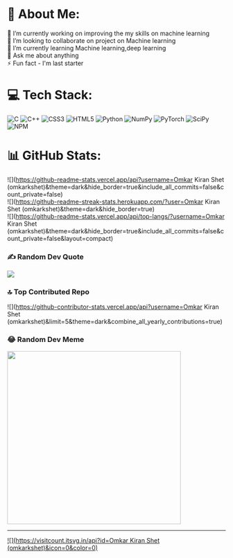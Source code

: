 # 💫 About Me:
🔭 I’m currently working on improving the my skills on machine learning<br>👯 I’m looking to collaborate on project on Machine learning<br>🌱 I’m currently learning Machine learning,deep learning<br>💬 Ask me about anything<br>⚡ Fun fact - I'm last starter 


# 💻 Tech Stack:
![C](https://img.shields.io/badge/c-%2300599C.svg?style=for-the-badge&logo=c&logoColor=white) ![C++](https://img.shields.io/badge/c++-%2300599C.svg?style=for-the-badge&logo=c%2B%2B&logoColor=white) ![CSS3](https://img.shields.io/badge/css3-%231572B6.svg?style=for-the-badge&logo=css3&logoColor=white) ![HTML5](https://img.shields.io/badge/html5-%23E34F26.svg?style=for-the-badge&logo=html5&logoColor=white) ![Python](https://img.shields.io/badge/python-3670A0?style=for-the-badge&logo=python&logoColor=ffdd54) ![NumPy](https://img.shields.io/badge/numpy-%23013243.svg?style=for-the-badge&logo=numpy&logoColor=white) ![PyTorch](https://img.shields.io/badge/PyTorch-%23EE4C2C.svg?style=for-the-badge&logo=PyTorch&logoColor=white) ![SciPy](https://img.shields.io/badge/SciPy-%230C55A5.svg?style=for-the-badge&logo=scipy&logoColor=%white) ![NPM](https://img.shields.io/badge/NPM-%23000000.svg?style=for-the-badge&logo=npm&logoColor=white)
# 📊 GitHub Stats:
![](https://github-readme-stats.vercel.app/api?username=Omkar Kiran Shet (omkarkshet)&theme=dark&hide_border=true&include_all_commits=false&count_private=false)<br/>
![](https://github-readme-streak-stats.herokuapp.com/?user=Omkar Kiran Shet (omkarkshet)&theme=dark&hide_border=true)<br/>
![](https://github-readme-stats.vercel.app/api/top-langs/?username=Omkar Kiran Shet (omkarkshet)&theme=dark&hide_border=true&include_all_commits=false&count_private=false&layout=compact)

### ✍️ Random Dev Quote
![](https://quotes-github-readme.vercel.app/api?type=horizontal&theme=radical)

### 🔝 Top Contributed Repo
![](https://github-contributor-stats.vercel.app/api?username=Omkar Kiran Shet (omkarkshet)&limit=5&theme=dark&combine_all_yearly_contributions=true)

### 😂 Random Dev Meme
<img src='https://randommeme-five.vercel.app/' style="height: 400px;"/>

---
[![](https://visitcount.itsvg.in/api?id=Omkar Kiran Shet (omkarkshet)&icon=0&color=0)](https://visitcount.itsvg.in)

<!-- Proudly created with GPRM ( https://gprm.itsvg.in ) -->
